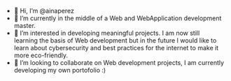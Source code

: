 - 👋 Hi, I’m @ainaperez
- 🌱 I’m currently in the middle of a Web and WebApplication development master. 
- 👀 I’m interested in developing meaningful projects. I am now still learning the basis of Web development 
 but in the future I would like to learn about cybersecurity and best practices for the internet to make it more eco-friendly.
- 💞️ I’m looking to collaborate on Web development projects, I am currently developing my own portofolio :)

<!---
ainaperez/ainaperez is a ✨ special ✨ repository because its `README.md` (this file) appears on your GitHub profile.
You can click the Preview link to take a look at your changes.
--->
